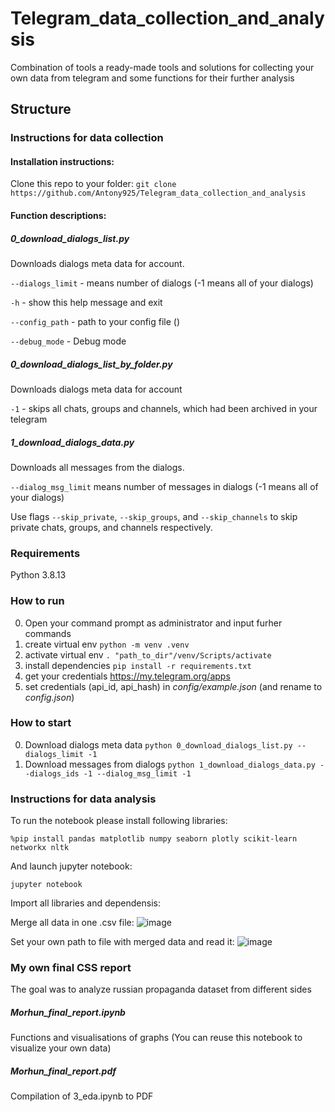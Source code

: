 # Telegram_data_collection_and_analysis
Combination of tools a ready-made tools and solutions for collecting your own data from telegram and some functions for their further analysis

## Structure
### Instructions for data collection
#### Installation instructions:
Clone this repo to your folder:
```git clone https://github.com/Antony925/Telegram_data_collection_and_analysis```

#### Function descriptions:
##### 0_download_dialogs_list.py
Downloads dialogs meta data for account.

`--dialogs_limit` - means number of dialogs (-1 means all of your dialogs)

`-h` - show this help message and exit

`--config_path` - path to your config file ()

`--debug_mode` - Debug mode


##### 0_download_dialogs_list_by_folder.py
Downloads dialogs meta data for account 

`-1` - skips all chats, groups and channels, which had been archived in your telegram


##### 1_download_dialogs_data.py
Downloads all messages from the dialogs.

`--dialog_msg_limit` means number of messages in dialogs (-1 means all of your dialogs)

Use flags `--skip_private`, `--skip_groups`, and `--skip_channels`
to skip private chats, groups, and channels respectively.


### Requirements
Python 3.8.13


### How to run
0. Open your command prompt as administrator and input furher commands
1. create virtual env
```python -m venv .venv```
2. activate virtual env
```. "path_to_dir"/venv/Scripts/activate```
3. install dependencies 
```pip install -r requirements.txt```
4. get your credentials https://my.telegram.org/apps
5. set credentials (api_id, api_hash) in *config/example.json* (and rename to *config.json*)

### How to start
0. Download dialogs meta data ```python 0_download_dialogs_list.py --dialogs_limit -1```
1. Download messages from dialogs ```python 1_download_dialogs_data.py --dialogs_ids -1 --dialog_msg_limit -1```


### Instructions for data analysis
To run the notebook please install following libraries:

```%pip install pandas matplotlib numpy seaborn plotly scikit-learn networkx nltk```

And launch jupyter notebook:

```jupyter notebook```

Import all libraries and dependensis:

Merge all data in one .csv file:
![image](https://github.com/user-attachments/assets/64dcb1de-9ad0-4992-add7-5b687711b18c)

Set your own path to file with merged data and read it:
![image](https://github.com/user-attachments/assets/159945bf-0033-454a-a7e5-00b9e17df958)


### My own final CSS report
The goal was to analyze russian propaganda dataset from different sides
##### Morhun_final_report.ipynb
Functions and visualisations of graphs (You can reuse this notebook to visualize your own data)

##### Morhun_final_report.pdf
Compilation of 3_eda.ipynb to PDF
